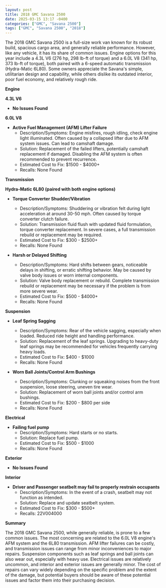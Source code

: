```yaml
---
layout: post
title: 2018 GMC Savana 2500
date: 2025-03-15 13:17 -0400
categories: ["GMC", "Savana 2500"]
tags: ["GMC", "Savana 2500", "2018"]
---
```

The 2018 GMC Savana 2500 is a full-size work van known for its robust build, spacious cargo area, and generally reliable performance. However, like any vehicle, it has its share of common issues. Engine options for this year include a 4.3L V6 (276 hp, 298 lb-ft of torque) and a 6.0L V8 (341 hp, 373 lb-ft of torque), both paired with a 6-speed automatic transmission (Hydra-Matic 6L80). Some owners appreciate the Savana's simple, utilitarian design and capability, while others dislike its outdated interior, poor fuel economy, and relatively rough ride.

**Engine**

**4.3L V6**

*   **No Issues Found**

**6.0L V8**

*   **Active Fuel Management (AFM) Lifter Failure**
    *   Description/Symptoms: Engine misfires, rough idling, check engine light illuminated. Often caused by a collapsed lifter due to AFM system issues. Can lead to camshaft damage.
    *   Solution: Replacement of the failed lifters, potentially camshaft replacement if damaged. Disabling the AFM system is often recommended to prevent recurrence.
    *   Estimated Cost to Fix: $1500 - $4000+
    *   Recalls: None Found

**Transmission**

**Hydra-Matic 6L80 (paired with both engine options)**

*   **Torque Converter Shudder/Vibration**
    *   Description/Symptoms: Shuddering or vibration felt during light acceleration at around 30-50 mph. Often caused by torque converter clutch failure.
    *   Solution: Transmission fluid flush with updated fluid formulation, torque converter replacement. In severe cases, a full transmission rebuild or replacement may be required.
    *   Estimated Cost to Fix: $300 - $2500+
    *   Recalls: None Found

*   **Harsh or Delayed Shifting**
    *   Description/Symptoms: Hard shifts between gears, noticeable delays in shifting, or erratic shifting behavior. May be caused by valve body issues or worn internal components.
    *   Solution: Valve body replacement or rebuild. Complete transmission rebuild or replacement may be necessary if the problem is from more severe wear.
    *   Estimated Cost to Fix: $500 - $4000+
    *   Recalls: None Found

**Suspension**

*   **Leaf Spring Sagging**
    *   Description/Symptoms: Rear of the vehicle sagging, especially when loaded. Reduced ride height and handling performance.
    *   Solution: Replacement of the leaf springs. Upgrading to heavy-duty leaf springs may be recommended for vehicles frequently carrying heavy loads.
    *   Estimated Cost to Fix: $400 - $1000
    *   Recalls: None Found

*   **Worn Ball Joints/Control Arm Bushings**
    *   Description/Symptoms: Clunking or squeaking noises from the front suspension, loose steering, uneven tire wear.
    *   Solution: Replacement of worn ball joints and/or control arm bushings.
    *   Estimated Cost to Fix: $200 - $800 per side
    *   Recalls: None Found

**Electrical**

*   **Failing fuel pump**
    *   Description/Symptoms: Hard starts or no starts.
    *   Solution: Replace fuel pump.
    *   Estimated Cost to Fix: $500 - $1000
    *   Recalls: None Found

**Exterior**

*   **No Issues Found**

**Interior**

*   **Driver and Passenger seatbelt may fail to properly restrain occupants**
    *   Description/Symptoms: In the event of a crash, seatbelt may not function as intended.
    *   Solution: Replace and update seatbelt system.
    *   Estimated Cost to Fix: $300 - $500+
    *   Recalls: 22V004000

**Summary**

The 2018 GMC Savana 2500, while generally reliable, is prone to a few common issues. The most concerning are related to the 6.0L V8 engine's AFM system and the 6L80 transmission. AFM lifter failures can be costly, and transmission issues can range from minor inconveniences to major repairs. Suspension components such as leaf springs and ball joints can also wear out, especially with heavy use. Electrical issues are relatively uncommon, and interior and exterior issues are generally minor. The cost of repairs can vary widely depending on the specific problem and the extent of the damage, but potential buyers should be aware of these potential issues and factor them into their purchasing decision.

